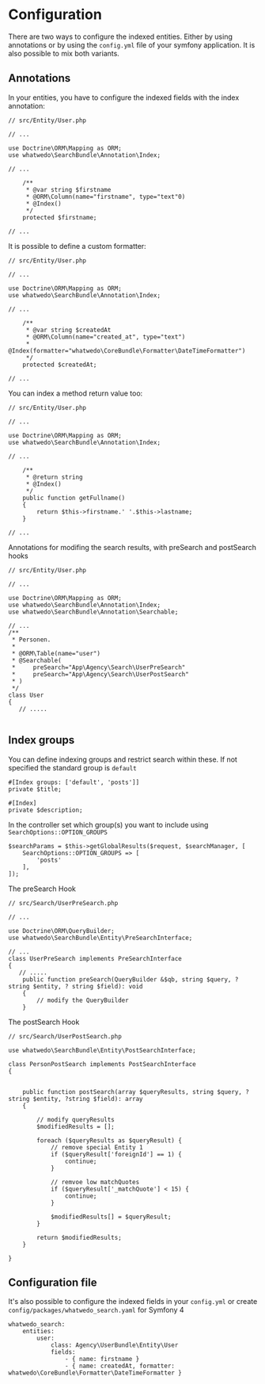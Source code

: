 # Configuration

There are two ways to configure the indexed entities. Either by using annotations or by using the `config.yml` file of your symfony application. It is also possible to mix both variants.

## Annotations

In your entities, you have to configure the indexed fields with the index annotation:

```
// src/Entity/User.php

// ...

use Doctrine\ORM\Mapping as ORM;
use whatwedo\SearchBundle\Annotation\Index;

// ...

    /**
     * @var string $firstname
     * @ORM\Column(name="firstname", type="text"0)
     * @Index()
     */
    protected $firstname;
    
// ...
```

It is possible to define a custom formatter:

```
// src/Entity/User.php

// ...

use Doctrine\ORM\Mapping as ORM;
use whatwedo\SearchBundle\Annotation\Index;

// ...

    /**
     * @var string $createdAt
     * @ORM\Column(name="created_at", type="text")
     * @Index(formatter="whatwedo\CoreBundle\Formatter\DateTimeFormatter")
     */
    protected $createdAt;
    
// ...
```

You can index a method return value too:

```
// src/Entity/User.php

// ...

use Doctrine\ORM\Mapping as ORM;
use whatwedo\SearchBundle\Annotation\Index;

// ...

    /**
     * @return string
     * @Index()
     */
    public function getFullname()
    {
        return $this->firstname.' '.$this->lastname;
    }
    
// ...
```

Annotations for modifing the search results, with preSearch and postSearch hooks

```
// src/Entity/User.php

// ...

use Doctrine\ORM\Mapping as ORM;
use whatwedo\SearchBundle\Annotation\Index;
use whatwedo\SearchBundle\Annotation\Searchable;

// ...
/**
 * Personen.
 *
 * @ORM\Table(name="user")
 * @Searchable(
 *     preSearch="App\Agency\Search\UserPreSearch"
 *     preSearch="App\Agency\Search\UserPostSearch"
 * )
 */
class User
{
   // .....
    

```

## Index groups

You can define indexing groups and restrict search within these. If not specified the standard group is ```default```

```
#[Index groups: ['default', 'posts']]
private $title;

#[Index]
private $description;
```

In the controller set which group(s) you want to include using ```SearchOptions::OPTION_GROUPS```

```
$searchParams = $this->getGlobalResults($request, $searchManager, [
    SearchOptions::OPTION_GROUPS => [
        'posts'
    ],
]);
```


The preSearch Hook 
```
// src/Search/UserPreSearch.php

// ...

use Doctrine\ORM\QueryBuilder;
use whatwedo\SearchBundle\Entity\PreSearchInterface;

// ...
class UserPreSearch implements PreSearchInterface
{
   // .....
    public function preSearch(QueryBuilder &$qb, string $query, ? string $entity, ? string $field): void
    {
        // modify the QueryBuilder
    }    

```


The postSearch Hook 
```
// src/Search/UserPostSearch.php

use whatwedo\SearchBundle\Entity\PostSearchInterface;

class PersonPostSearch implements PostSearchInterface
{


    public function postSearch(array $queryResults, string $query, ?string $entity, ?string $field): array
    {

        // modify queryResults
        $modifiedResults = [];

        foreach ($queryResults as $queryResult) {
            // remove special Entity 1
            if ($queryResult['foreignId'] == 1) {
                continue;
            }

            // remvoe low matchQuotes
            if ($queryResult['_matchQuote'] < 15) {
                continue;
            }

            $modifiedResults[] = $queryResult;
        }

        return $modifiedResults;
    }

}

```




## Configuration file

It's also possible to configure the indexed fields in your `config.yml` 
or create `config/packages/whatwedo_search.yaml` for Symfony 4

```
whatwedo_search:
    entities:
        user:
            class: Agency\UserBundle\Entity\User
            fields:
                - { name: firstname }
                - { name: createdAt, formatter: whatwedo\CoreBundle\Formatter\DateTimeFormatter }
```

